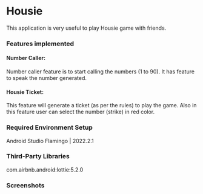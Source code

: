 # Housie
This application is very useful to play Housie game with friends.

### Features implemented
#### Number Caller:
Number caller feature is to start calling the numbers (1 to 90). It has feature to speak the number generated.
#### Housie Ticket:
This feature will generate a ticket (as per the rules) to play the game. Also in this feature user can select the number (strike) in red color.

### Required Environment Setup
Android Studio Flamingo | 2022.2.1

### Third-Party Libraries
com.airbnb.android:lottie:5.2.0

### Screenshots
